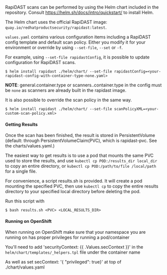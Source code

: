 RapiDAST scans can be performed by using the Helm chart included in the repository. Consult https://helm.sh/docs/intro/quickstart/ to install Helm.

The Helm chart uses the official RapiDAST image: `quay.io/redhatproductsecurity/rapidast:latest`.

`values.yaml` contains various configuration items including a RapiDAST config template and default scan policy. Either you modify it for your environment or override by using `--set-file`, `--set` or `-f`.

For example, using `--set-file rapidastConfig`, it is possible to update configuration for RapiDAST scans.

```
$ helm install rapidast ./helm/chart/ --set-file rapidastConfig=<your-rapidast-config-with-container-type-none.yaml>
```

**NOTE**: general.container.type or scanners.<name>.container.type in the config must be `none` as scanners are already built in the rapidast image.

It is also possible to override the scan policy in the same way.

```
$ helm install rapidast ./helm/chart/ --set-file scanPolicyXML=<your-custom-scan-policy.xml>
```

#### Getting Results

Once the scan has been finished, the result is stored in PersistentVolume (default: through PersistentVolumeClaim(PVC), which is rapidast-pvc. See the charts/values.yaml.)

The easiest way to get results is to use a pod that mounts the same PVC used to store the results, and use `kubectl cp POD:/results_dir local_dir` to copy an entire directory, or `kubectl cp POD:/path/to/file /local/path` for a single file.

For convenience, a script results.sh is provided. It will create a pod mounting the specified PVC, then use `kubectl cp` to copy the entire results directory to your specified local directory before deleting the pod.

Run this script with

```
$ bash results.sh <PVC> <LOCAL_RESULTS_DIR>
```

#### Running on OpenShift
When running on OpenShift make sure that your namespace you are running on has proper privileges for running a pod/container

You'll need to add 'securityContext: {{ .Values.secContext }}' in the` helm/chart/templates/_helpers.tpl` file under the container name

As well as set secContext: '{ "privileged": true}' at top of ./chart/values.yaml
